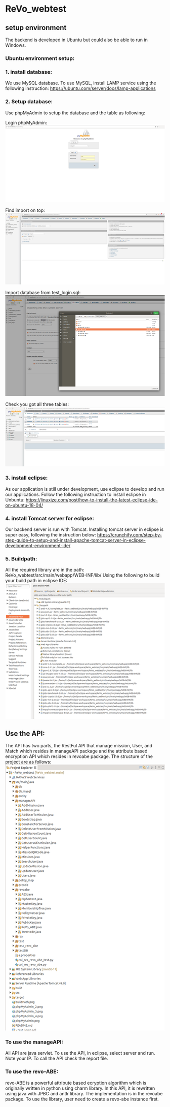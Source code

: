 # ReVo_webtest

## setup environment
The backend is developed in Ubuntu but could also be able to run in Windows.

### Ubuntu environment setup:
 ### 1. install database: 
 We use MySQL database. To use MySQL, install LAMP service using the following instruction:
    https://ubuntu.com/server/docs/lamp-applications
    
 ### 2. Setup database:
 Use phpMyAdmin to setup the database and the table as following:
 
 Login phpMyAdmin:
  ![login phpMyAdmin](https://github.com/cxfcdcpu/ReVo_webtest/blob/main/phpMyAdmin.png)
 
 Find import on top:
 ![import](https://github.com/cxfcdcpu/ReVo_webtest/blob/main/phpMyAdmin_2.png)
 
 Import database from test_login.sql:
 ![import](https://github.com/cxfcdcpu/ReVo_webtest/blob/main/phpMyAdmin_3.png)
 
 Check you got all three tables:
 ![import](https://github.com/cxfcdcpu/ReVo_webtest/blob/main/phpMyAdmin_4.png)
 
    
 ### 3. install eclipse:
 As our application is still under development, use eclipse to develop and run our applications. Follow the following instruction to install eclipse in Unbuntu:
    https://linuxize.com/post/how-to-install-the-latest-eclipse-ide-on-ubuntu-18-04/
    
 ### 4. install Tomcat server for eclipse:
 Our backend server is run with Tomcat. Installing tomcat server in eclipse is super easy, following the instruction below:
    https://crunchify.com/step-by-step-guide-to-setup-and-install-apache-tomcat-server-in-eclipse-development-environment-ide/
    
 ### 5. Buildpath:
 All the required library are in the path: 
    ReVo_webtest/src/main/webapp/WEB-INF/lib/
 Using the following to build your build path in eclipse IDE:
 ![setup buildpath](https://github.com/cxfcdcpu/ReVo_webtest/blob/main/buildPath.png)
 
 
## Use the API:
The API has two parts, the RestFul API that manage mission, User, and Match which resides in manageAPI package and the attribute based encryption API which resides in revoabe package. The structure of the project are as follows:
![structure](https://github.com/cxfcdcpu/ReVo_webtest/blob/main/structure.png)

### To use the manageAPI:
All API are java servlet. To use the API, in eclipse, select server and run. Note your IP. To call the API check the report file. 


### To use the revo-ABE:
revo-ABE is a powerful attribute based ecryption algorithm which is originally written in python using charm library. In this API, it is rewritten using java with JPBC and antlr library. The implementation is in the revoabe package. To use the library, user need to create a revo-abe instance first. 
 
 
